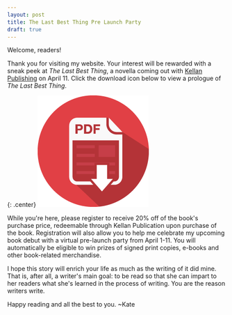 ```yaml
---
layout: post
title: The Last Best Thing Pre Launch Party
draft: true
---
```


Welcome, readers!

Thank you for visiting my website. Your interest will be rewarded with a sneak peek at *The Last Best Thing*, a novella coming out with [Kellan Publishing](http://kellanpublishing.com/index.php/authors/kate-sebeny/) on April 11.  Click the download icon below to view a prologue of *The Last Best Thing*.

{: .center}
[![The Last Best Thing Prologue](https://raw.githubusercontent.com/KateSebeny/katesebeny.github.io/master/images/TheLastBestThing/pdf-icon.png)](https://raw.githubusercontent.com/KateSebeny/katesebeny.github.io/master/files/TheLastBestThing/The%20Last%20Best%20Thing%20-%20Prologue.pdf)

While you're here, please register to receive 20% off of the book's purchase price, redeemable through Kellan Publication upon purchase of the book. Registration will also allow you to help me celebrate my upcoming book debut with a virtual pre-launch party from April 1-11.  You will automatically be eligible to win prizes of signed print copies, e-books and other book-related merchandise.

I hope this story will enrich your life as much as the writing of it did mine. That is, after all, a writer's main goal: to be read so that she can impart to her readers what she's learned in the process of writing. You are the reason writers write.

Happy reading and all the best to you. ~Kate

